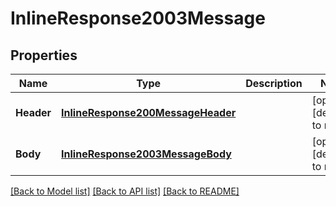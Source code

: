 # InlineResponse2003Message

## Properties
Name | Type | Description | Notes
------------ | ------------- | ------------- | -------------
**Header** | [**InlineResponse200MessageHeader**](inline_response_200_message_header.md) |  | [optional] [default to null]
**Body** | [**InlineResponse2003MessageBody**](inline_response_200_3_message_body.md) |  | [optional] [default to null]

[[Back to Model list]](../README.md#documentation-for-models) [[Back to API list]](../README.md#documentation-for-api-endpoints) [[Back to README]](../README.md)


